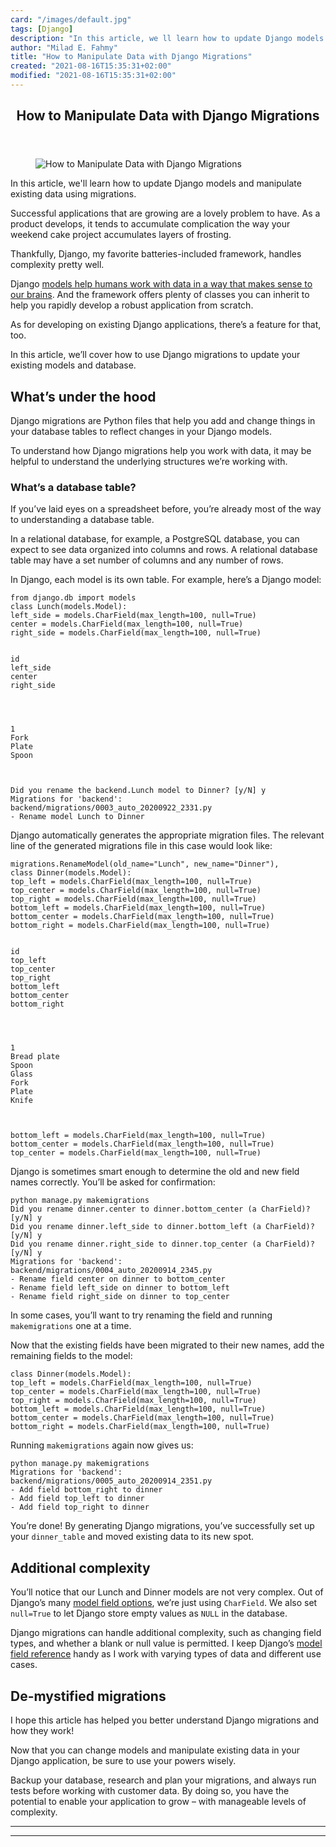 ```yaml
---
card: "/images/default.jpg"
tags: [Django]
description: "In this article, we ll learn how to update Django models and "
author: "Milad E. Fahmy"
title: "How to Manipulate Data with Django Migrations"
created: "2021-08-16T15:35:31+02:00"
modified: "2021-08-16T15:35:31+02:00"
---
```

<div class="site-wrapper">
<main id="site-main" class="site-main outer">
<div class="inner">
<article class="post-full post tag-django tag-python tag-database ">
<header class="post-full-header">
<h1 class="post-full-title">How to Manipulate Data with Django Migrations</h1>
</header>
<figure class="post-full-image">
<picture>
<source media="(max-width: 700px)" sizes="1px" srcset="data:image/gif;base64,R0lGODlhAQABAIAAAAAAAP///yH5BAEAAAAALAAAAAABAAEAAAIBRAA7 1w">
<source media="(min-width: 701px)" sizes="(max-width: 800px) 400px,
(max-width: 1170px) 700px,
1400px" srcset="/news/content/images/size/w300/2020/09/cover-1.png 300w,
/news/content/images/size/w600/2020/09/cover-1.png 600w,
/news/content/images/size/w1000/2020/09/cover-1.png 1000w,
/news/content/images/size/w2000/2020/09/cover-1.png 2000w">
<img onerror="this.style.display='none'" src="/news/content/images/size/w2000/2020/09/cover-1.png" alt="How to Manipulate Data with Django Migrations">
</picture>
</figure>
<section class="post-full-content">
<div class="post-content">
<p>In this article, we'll learn how to update Django models and manipulate existing data using migrations.</p><p>Successful applications that are growing are a lovely problem to have. As a product develops, it tends to accumulate complication the way your weekend cake project accumulates layers of frosting. </p><p>Thankfully, Django, my favorite batteries-included framework, handles complexity pretty well.</p><p>Django <a href="https://victoria.dev/blog/writing-efficient-django/#django-models">models help humans work with data in a way that makes sense to our brains</a>. And the framework offers plenty of classes you can inherit to help you rapidly develop a robust application from scratch. </p><p>As for developing on existing Django applications, there’s a feature for that, too. </p><p>In this article, we’ll cover how to use Django migrations to update your existing models and database.</p><h2 id="what-s-under-the-hood">What’s under the hood</h2><p>Django migrations are Python files that help you add and change things in your database tables to reflect changes in your Django models. </p><p>To understand how Django migrations help you work with data, it may be helpful to understand the underlying structures we’re working with.</p><h3 id="what-s-a-database-table">What’s a database table?</h3><p>If you’ve laid eyes on a spreadsheet before, you’re already most of the way to understanding a database table. </p><p>In a relational database, for example, a PostgreSQL database, you can expect to see data organized into columns and rows. A relational database table may have a set number of columns and any number of rows.</p><p>In Django, each model is its own table. For example, here’s a Django model:</p><pre><code class="language-python">from django.db import models
class Lunch(models.Model):
left_side = models.CharField(max_length=100, null=True)
center = models.CharField(max_length=100, null=True)
right_side = models.CharField(max_length=100, null=True)
<thead>
<tr>
<th>id</th>
<th>left_side</th>
<th>center</th>
<th>right_side</th>
</tr>
</thead>
<tbody>
<tr>
<td>1</td>
<td>Fork</td>
<td>Plate</td>
<td>Spoon</td>
</tr>
</tbody>
</table>
Did you rename the backend.Lunch model to Dinner? [y/N] y
Migrations for 'backend':
backend/migrations/0003_auto_20200922_2331.py
- Rename model Lunch to Dinner
</code></pre><p>Django automatically generates the appropriate migration files. The relevant line of the generated migrations file in this case would look like:</p><pre><code class="language-python">migrations.RenameModel(old_name="Lunch", new_name="Dinner"),
class Dinner(models.Model):
top_left = models.CharField(max_length=100, null=True)
top_center = models.CharField(max_length=100, null=True)
top_right = models.CharField(max_length=100, null=True)
bottom_left = models.CharField(max_length=100, null=True)
bottom_center = models.CharField(max_length=100, null=True)
bottom_right = models.CharField(max_length=100, null=True)
<thead>
<tr>
<th>id</th>
<th>top_left</th>
<th>top_center</th>
<th>top_right</th>
<th>bottom_left</th>
<th>bottom_center</th>
<th>bottom_right</th>
</tr>
</thead>
<tbody>
<tr>
<td>1</td>
<td>Bread plate</td>
<td>Spoon</td>
<td>Glass</td>
<td>Fork</td>
<td>Plate</td>
<td>Knife</td>
</tr>
</tbody>
</table>
bottom_left = models.CharField(max_length=100, null=True)
bottom_center = models.CharField(max_length=100, null=True)
top_center = models.CharField(max_length=100, null=True)
</code></pre><p>Django is sometimes smart enough to determine the old and new field names correctly. You’ll be asked for confirmation:</p><pre><code class="language-text">python manage.py makemigrations
Did you rename dinner.center to dinner.bottom_center (a CharField)? [y/N] y
Did you rename dinner.left_side to dinner.bottom_left (a CharField)? [y/N] y
Did you rename dinner.right_side to dinner.top_center (a CharField)? [y/N] y
Migrations for 'backend':
backend/migrations/0004_auto_20200914_2345.py
- Rename field center on dinner to bottom_center
- Rename field left_side on dinner to bottom_left
- Rename field right_side on dinner to top_center
</code></pre><p>In some cases, you’ll want to try renaming the field and running <code>makemigrations</code> one at a time.</p><p>Now that the existing fields have been migrated to their new names, add the remaining fields to the model:</p><pre><code class="language-python">class Dinner(models.Model):
top_left = models.CharField(max_length=100, null=True)
top_center = models.CharField(max_length=100, null=True)
top_right = models.CharField(max_length=100, null=True)
bottom_left = models.CharField(max_length=100, null=True)
bottom_center = models.CharField(max_length=100, null=True)
bottom_right = models.CharField(max_length=100, null=True)
</code></pre><p>Running <code>makemigrations</code> again now gives us:</p><pre><code class="language-text">python manage.py makemigrations
Migrations for 'backend':
backend/migrations/0005_auto_20200914_2351.py
- Add field bottom_right to dinner
- Add field top_left to dinner
- Add field top_right to dinner
</code></pre><p>You’re done! By generating Django migrations, you’ve successfully set up your <code>dinner_table</code> and moved existing data to its new spot.</p><h2 id="additional-complexity">Additional complexity</h2><p>You’ll notice that our Lunch and Dinner models are not very complex. Out of Django’s many <a href="https://docs.djangoproject.com/en/3.1/ref/models/fields/#field-types">model field options</a>, we’re just using <code>CharField</code>. We also set <code>null=True</code> to let Django store empty values as <code>NULL</code> in the database.</p><p>Django migrations can handle additional complexity, such as changing field types, and whether a blank or null value is permitted. I keep Django’s <a href="https://docs.djangoproject.com/en/3.1/ref/models/fields/#">model field reference</a> handy as I work with varying types of data and different use cases.</p><h2 id="de-mystified-migrations">De-mystified migrations</h2><p>I hope this article has helped you better understand Django migrations and how they work!</p><p>Now that you can change models and manipulate existing data in your Django application, be sure to use your powers wisely. </p><p>Backup your database, research and plan your migrations, and always run tests before working with customer data. By doing so, you have the potential to enable your application to grow – with manageable levels of complexity.</p>
</div>
<hr>
<hr>
</section>
</article>
</div>
</main>
</div>
<!-- Google Tag Manager (noscript) -->
<!-- End Google Tag Manager (noscript) -->
